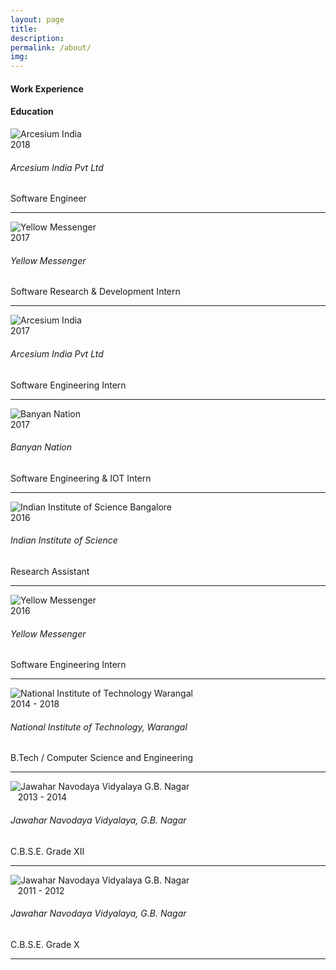```yaml
--- 
layout: page 
title:
description:
permalink: /about/ 
img: 
--- 
```

<link rel="stylesheet" type="text/css" href="{{ site.baseurl }}/about.css" />
<!-- <script src="{{site.baseurl}}/bootstrap/js/bootstrap.min.js"></script> -->
<div class="row">
<div class="col-sm-6">
<h4 class="uppercase mb40 mb-xs-24"> Work Experience</h4>
</div>
<div class="col-sm-6">
<h4 class="uppercase mb40 mb-xs-24"> Education</h4>
</div>
</div>

<div class="row">

<div class="col-md-6 col-sm-10">

<div class="row">
<div class="col-md-2">
<img src="{{site.baseurl}}/images/arcesium.png" alt="Arcesium India">
</div>
<div class="col-md-10">
<span class="pull-right fade-1-4">2018</span>
<h6 class="uppercase mb0">Arcesium India Pvt Ltd</h6>
<span class="fade-half inline-block mb24">Software Engineer</span>
</div>
<hr class="fade-3-4">
</div>

<div div class="row">
<div class="col-md-2">
<img src="{{site.baseurl}}/images/yellowmessenger.png" alt="Yellow Messenger">
</div>
<div class="col-md-10">
<span class="pull-right fade-1-4">2017</span>
<h6 class="uppercase mb0">Yellow Messenger</h6>
<span class="fade-half inline-block mb24">Software Research & Development Intern </span>
</div>
<hr class="fade-3-4">
</div>

<div div class="row">
<div class="col-md-2">
<img src="{{site.baseurl}}/images/arcesium.png" alt="Arcesium India">
</div>
<div class="col-md-10">
<span class="pull-right fade-1-4">2017</span>
<h6 class="uppercase mb0">Arcesium India Pvt Ltd</h6>
<span class="fade-half inline-block mb24">Software Engineering Intern </span>
</div>
<hr class="fade-3-4">
</div>


<div div class="row">
<div class="col-md-2">
<img src="{{site.baseurl}}/images/banyannation.png" alt="Banyan Nation">
</div>
<div class="col-md-10">
<span class="pull-right fade-1-4">2017</span>
<h6 class="uppercase mb0">Banyan Nation</h6>
<span class="fade-half inline-block mb24">Software Engineering & IOT Intern </span>
</div>
<hr class="fade-3-4">
</div>

<div div class="row">
<div class="col-md-2">
<img src="{{site.baseurl}}/images/iisc.png" alt="Indian Institute of Science Bangalore">
</div>
<div class="col-md-10">
<span class="pull-right fade-1-4">2016</span>
<h6 class="uppercase mb0">Indian Institute of Science</h6>
<span class="fade-half inline-block mb24">Research Assistant </span>
</div>
<hr class="fade-3-4">
</div>

<div div class="row">
<div class="col-md-2">
<img src="{{site.baseurl}}/images/yellowmessenger.png" alt="Yellow Messenger">
</div>
<div class="col-md-10">
<span class="pull-right fade-1-4">2016</span>
<h6 class="uppercase mb0">Yellow Messenger</h6>
<span class="fade-half inline-block mb24">Software Engineering Intern </span>
</div>
<hr class="fade-3-4">
</div>

</div>

<div class="col-md-6 col-sm-10">

<div div class="row">
<div class="col-md-2">
<img src="{{site.baseurl}}/images/nitw.png" alt="National Institute of Technology Warangal">
</div>
<div class="col-md-10">
<span class="pull-right fade-1-4">2014 - 2018</span>
<h6 class="uppercase mb0">National Institute of Technology, Warangal</h6>
<span class="fade-half inline-block mb24">B.Tech / Computer Science and Engineering</span>
</div>
<hr class="fade-3-4">
</div>

<div div class="row">
<div class="col-md-2">
<img src="{{site.baseurl}}/images/jnv.jpg" alt="Jawahar Navodaya Vidyalaya G.B. Nagar">
</div>
<div class="col-md-10">
<span class="pull-right fade-1-4">&nbsp;&nbsp;&nbsp;2013 - 2014</span>
<h6 class="uppercase mb0">Jawahar Navodaya Vidyalaya, G.B. Nagar</h6>
<span class="fade-half inline-block mb24">C.B.S.E. Grade XII</span>
</div>
<hr class="fade-3-4">
</div>

<div div class="row">
<div class="col-md-2">
<img src="{{site.baseurl}}/images/jnv.jpg" alt="Jawahar Navodaya Vidyalaya G.B. Nagar">
</div>
<div class="col-md-10">
<span class="pull-right fade-1-4">&nbsp;&nbsp;&nbsp;2011 - 2012</span>
<h6 class="uppercase mb0">Jawahar Navodaya Vidyalaya, G.B. Nagar</h6>
<span class="fade-half inline-block mb24">C.B.S.E. Grade X</span>
</div>
<hr class="fade-3-4">
</div>

</div>

</div>


